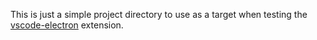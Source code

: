 
This is just a simple project directory to use as a target when testing the [vscode-electron](../README.md) extension.